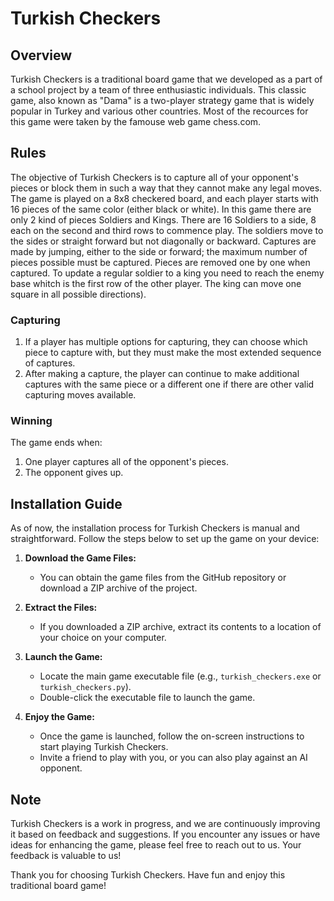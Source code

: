 # Turkish Checkers

## Overview

Turkish Checkers is a traditional board game that we developed as a part of a school project by a team of three enthusiastic individuals. This classic game, also known as "Dama" is a two-player strategy game that is widely popular in Turkey and various other countries. Most of the recources for this game were taken by the famouse web game chess.com.

## Rules

The objective of Turkish Checkers is to capture all of your opponent's pieces or block them in such a way that they cannot make any legal moves. The game is played on a 8x8 checkered board, and each player starts with 16 pieces of the same color (either black or white). In this game there are only 2 kind of pieces Soldiers and Kings. There are 16 Soldiers to a side, 8 each on the second and third rows to commence play. The soldiers move to the sides or straight forward but not diagonally or backward. Captures are made by jumping, either to the side or forward; the maximum number of pieces possible must be captured. Pieces are removed one by one when captured. To update a regular soldier to a king you need to reach the enemy base whitch is the first row of the other player. The king can move one square in all possible directions). 




### Capturing

1. If a player has multiple options for capturing, they can choose which piece to capture with, but they must make the most extended sequence of captures.
2. After making a capture, the player can continue to make additional captures with the same piece or a different one if there are other valid capturing moves available.

### Winning

The game ends when:

1. One player captures all of the opponent's pieces.
2. The opponent gives up.

## Installation Guide

As of now, the installation process for Turkish Checkers is manual and straightforward. Follow the steps below to set up the game on your device:

1. **Download the Game Files:**
   - You can obtain the game files from the GitHub repository or download a ZIP archive of the project.

2. **Extract the Files:**
   - If you downloaded a ZIP archive, extract its contents to a location of your choice on your computer.

3. **Launch the Game:**
   - Locate the main game executable file (e.g., `turkish_checkers.exe` or `turkish_checkers.py`).
   - Double-click the executable file to launch the game.

4. **Enjoy the Game:**
   - Once the game is launched, follow the on-screen instructions to start playing Turkish Checkers.
   - Invite a friend to play with you, or you can also play against an AI opponent.

## Note

Turkish Checkers is a work in progress, and we are continuously improving it based on feedback and suggestions. If you encounter any issues or have ideas for enhancing the game, please feel free to reach out to us. Your feedback is valuable to us!

Thank you for choosing Turkish Checkers. Have fun and enjoy this traditional board game!

